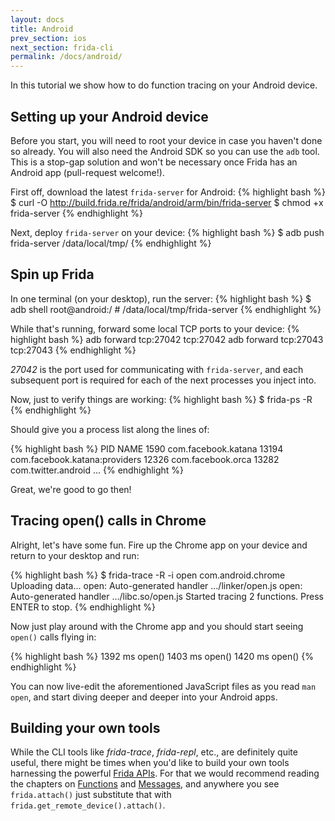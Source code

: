 ```yaml
---
layout: docs
title: Android
prev_section: ios
next_section: frida-cli
permalink: /docs/android/
---
```


In this tutorial we show how to do function tracing on your Android device.

## Setting up your Android device

Before you start, you will need to root your device in case you haven't done so
already. You will also need the Android SDK so you can use the `adb` tool. This
is a stop-gap solution and won't be necessary once Frida has an Android app
(pull-request welcome!).

First off, download the latest `frida-server` for Android:
{% highlight bash %}
$ curl -O http://build.frida.re/frida/android/arm/bin/frida-server
$ chmod +x frida-server
{% endhighlight %}

Next, deploy `frida-server` on your device:
{% highlight bash %}
$ adb push frida-server /data/local/tmp/
{% endhighlight %}

## Spin up Frida

In one terminal (on your desktop), run the server:
{% highlight bash %}
$ adb shell
root@android:/ # /data/local/tmp/frida-server
{% endhighlight %}

While that's running, forward some local TCP ports to your device:
{% highlight bash %}
adb forward tcp:27042 tcp:27042
adb forward tcp:27043 tcp:27043
{% endhighlight %}

*27042* is the port used for communicating with `frida-server`, and each
subsequent port is required for each of the next processes you inject into.

Now, just to verify things are working:
{% highlight bash %}
$ frida-ps -R
{% endhighlight %}

Should give you a process list along the lines of:

{% highlight bash %}
  PID NAME
 1590 com.facebook.katana
13194 com.facebook.katana:providers
12326 com.facebook.orca
13282 com.twitter.android
…
{% endhighlight %}

Great, we're good to go then!

## Tracing open() calls in Chrome

Alright, let's have some fun. Fire up the Chrome app on your device and return
to your desktop and run:

{% highlight bash %}
$ frida-trace -R -i open com.android.chrome
Uploading data...
open: Auto-generated handler …/linker/open.js
open: Auto-generated handler …/libc.so/open.js
Started tracing 2 functions. Press ENTER to stop.
{% endhighlight %}

Now just play around with the Chrome app and you should start seeing `open()`
calls flying in:

{% highlight bash %}
1392 ms	open()
1403 ms	open()
1420 ms	open()
{% endhighlight %}

You can now live-edit the aforementioned JavaScript files as you read
`man open`, and start diving deeper and deeper into your Android apps.

## Building your own tools

While the CLI tools like *frida-trace*, *frida-repl*, etc., are definitely
quite useful, there might be times when you'd like to build your own tools
harnessing the powerful [Frida APIs](/docs/javascript-api/). For that we would
recommend reading the chapters on [Functions](/docs/functions) and
[Messages](/docs/messages), and anywhere you see `frida.attach()` just
substitute that with `frida.get_remote_device().attach()`.
